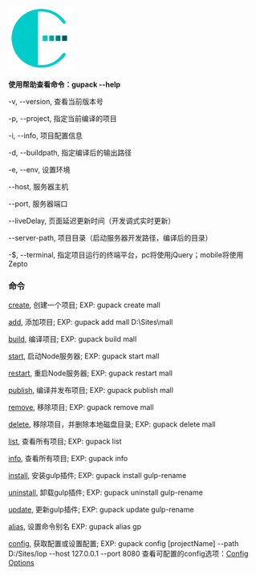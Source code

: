 ![gupack](doc/assets/images/gupack-128.png)

**使用帮助查看命令：gupack --help**

-v, --version, 查看当前版本号

-p, --project, 指定当前编译的项目

-i, --info, 项目配置信息

-d, --buildpath, 指定编译后的输出路径

-e, --env, 设置环境

--host, 服务器主机

--port, 服务器端口

--liveDelay, 页面延迟更新时间（开发调式实时更新）

--server-path, 项目目录（启动服务器开发路径，编译后的目录）

-$, --terminal, 指定项目运行的终端平台，pc将使用jQuery；mobile将使用Zepto

</div>

<div class="options" id="command">

### 命令

[create](#create), 创建一个项目; EXP: gupack create mall

[add](#add), 添加项目; EXP: gupack add mall D:\\Sites\\mall

[build](#build), 编译项目; EXP: gupack build mall

[start](#start), 启动Node服务器; EXP: gupack start mall

[restart](#restart), 重启Node服务器; EXP: gupack restart mall

[publish](#publish), 编译并发布项目; EXP: gupack publish mall

[remove](#remove), 移除项目; EXP: gupack remove mall

[delete](#delete), 移除项目，并删除本地磁盘目录; EXP: gupack delete mall

[list](#list), 查看所有项目; EXP: gupack list

[info](#info), 查看所有项目; EXP: gupack info

[install](#install), 安装gulp插件; EXP: gupack install gulp-rename

[uninstall](#uninstall), 卸载gulp插件; EXP: gupack uninstall gulp-rename

[update](#update), 更新gulp插件; EXP: gupack update gulp-rename

[alias](#alias), 设置命令别名 EXP: gupack alias gp

[config](#config), 获取配置或设置配置; EXP: gupack config [projectName] --path D:/Sites/lop --host 127.0.0.1 --port 8080 查看可配置的config选项：[Config Options](#config-options)
